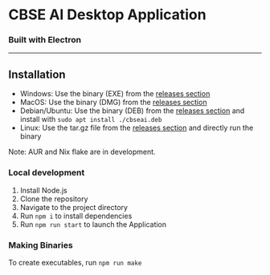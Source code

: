 # CBSE AI Desktop Application
### Built with Electron
---
## Installation
- Windows: Use the binary (EXE) from the [releases section](https://github.com/arjav0703/cbse-ai-app/releases)
- MacOS: Use the binary (DMG) from the [releases section](https://github.com/arjav0703/cbse-ai-app/releases)
- Debian/Ubuntu: Use the binary (DEB) from the [releases section](https://github.com/arjav0703/cbse-ai-app/releases) and install with `sudo apt install ./cbseai.deb`
- Linux: Use the tar.gz file from the [releases section](https://github.com/arjav0703/cbse-ai-app/releases) and directly run the binary

Note: AUR and Nix flake are in development.
### Local development
1. Install Node.js
2. Clone the repository
3. Navigate to the project directory
4. Run `npm i` to install dependencies
5. Run `npm run start` to launch the Application

### Making Binaries
To create executables, run `npm run make`
